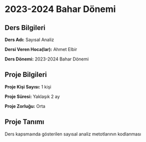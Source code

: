 # 2023-2024 Bahar Dönemi

## Ders Bilgileri
**Ders Adı:** Sayısal Analiz  

**Dersi Veren Hoca(lar):** Ahmet Elbir

**Ders Dönemi:** 2023-2024 Bahar Dönemi  

## Proje Bilgileri

**Proje Kişi Sayısı:** 1 kişi

**Proje Süresi:** Yaklaşık 2 ay

**Proje Zorluğu:** Orta 

## Proje Tanımı
Ders kapsmaında gösterilen sayısal analiz metotlarının kodlanması
